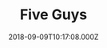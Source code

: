 ---
date: 2018-09-09T10:17:08.000Z
title: Five Guys
latitude: 51.510292
longitude: -0.133402
category: checkin
---